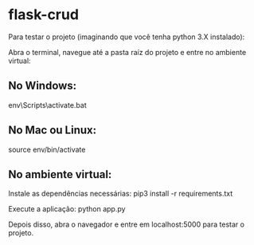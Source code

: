 # flask-crud
Para testar o projeto (imaginando que você tenha python 3.X instalado):

Abra o terminal, navegue até a pasta raíz do projeto e entre no ambiente virtual:

No Windows:
-
env\Scripts\activate.bat

No Mac ou Linux:
-
source env/bin/activate


No ambiente virtual:
-
Instale as dependências necessárias: pip3 install -r requirements.txt

Execute a aplicação: python app.py

Depois disso, abra o navegador e entre em localhost:5000 para testar o projeto.
